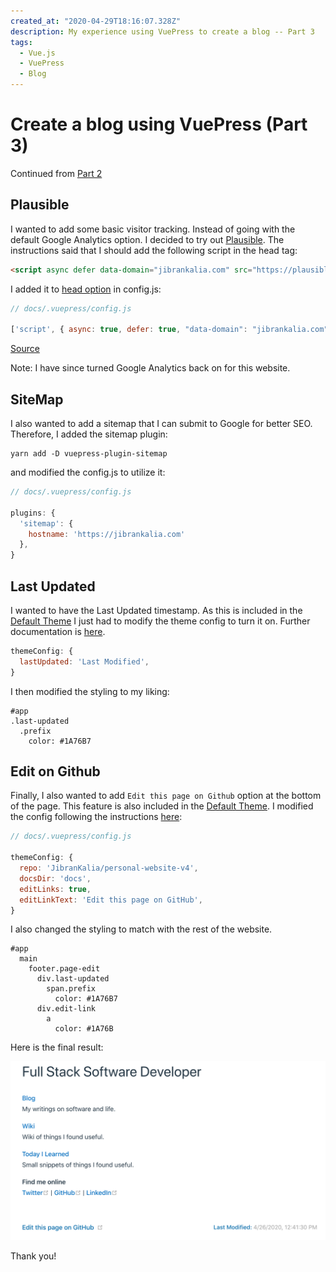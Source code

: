 ```yaml
---
created_at: "2020-04-29T18:16:07.328Z"
description: My experience using VuePress to create a blog -- Part 3
tags:
  - Vue.js
  - VuePress
  - Blog
---
```


# Create a blog using VuePress (Part 3)

Continued from [Part 2](../create-a-blog-using-vuepress-part-2)

## Plausible

I wanted to add some basic visitor tracking. Instead of going with the default Google Analytics option. I decided to try out [Plausible](https://plausible.io/vs-google-analytics). The instructions said that I should add the following script in the head tag:

```html
<script async defer data-domain="jibrankalia.com" src="https://plausible.io/js/plausible.js"></script>
```

I added it to [head option](https://vuepress.vuejs.org/config/#head) in config.js:

```js
// docs/.vuepress/config.js

['script', { async: true, defer: true, "data-domain": "jibrankalia.com", src: "https://plausible.io/js/plausible.js" }],
```

[Source](https://medium.com/@lassiuosukainen/how-to-include-a-script-tag-on-a-vue-component-fe10940af9e8)

Note: I have since turned Google Analytics back on for this website.

## SiteMap

I also wanted to add a sitemap that I can submit to Google for better SEO. Therefore, I added the sitemap plugin:

```shell
yarn add -D vuepress-plugin-sitemap
```

and modified the config.js to utilize it:

```js
// docs/.vuepress/config.js

plugins: {
  'sitemap': {
    hostname: 'https://jibrankalia.com'
  },
}
```

## Last Updated

I wanted to have the Last Updated timestamp. As this is included in the [Default Theme](https://vuepress.vuejs.org/theme/default-theme-config.html) I just had to modify the theme config to turn it on. Further documentation is [here](https://vuepress.vuejs.org/theme/default-theme-config.html#last-updated).

```js
themeConfig: {
  lastUpdated: 'Last Modified',
}
```

I then modified the styling to my liking:

```styl
#app
.last-updated
  .prefix
    color: #1A76B7
```

## Edit on Github

Finally, I also wanted to add `Edit this page on Github` option at the bottom of the page. This feature is also included in the [Default Theme](https://vuepress.vuejs.org/theme/default-theme-config.html). I modified the config following the instructions [here](https://vuepress.vuejs.org/theme/default-theme-config.html#git-repository-and-edit-links):

```js
// docs/.vuepress/config.js

themeConfig: {
  repo: 'JibranKalia/personal-website-v4',
  docsDir: 'docs',
  editLinks: true,
  editLinkText: 'Edit this page on GitHub',
}
```

I also changed the styling to match with the rest of the website.

```styl
#app
  main
    footer.page-edit
      div.last-updated
        span.prefix
          color: #1A76B7
      div.edit-link
        a
          color: #1A76B
```

Here is the final result:

![last_updated.png](./resources/D4AD0A80309CE59DEE2F9B5E71BF1864.png)

Thank you!
